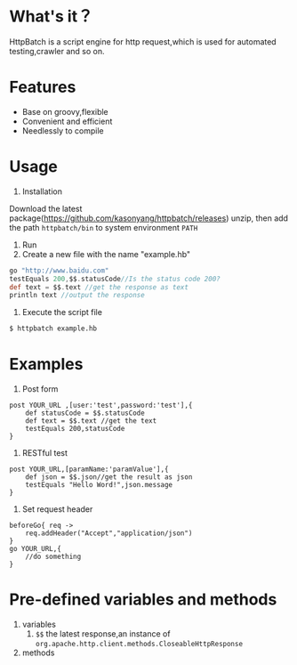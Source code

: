 # What's it？
HttpBatch is a script engine for http request,which is used for automated testing,crawler and so on.

# Features
* Base on groovy,flexible
* Convenient and efficient
* Needlessly to compile

# Usage
1. Installation

  Download the latest package(https://github.com/kasonyang/httpbatch/releases)
  unzip, then add the path `httpbatch/bin` to system environment `PATH`

1. Run
 1. Create a new file with the name "example.hb"
```groovy
go "http://www.baidu.com"
testEquals 200,$$.statusCode//Is the status code 200?
def text = $$.text //get the response as text
println text //output the response
```
 1. Execute the script file
```bash
$ httpbatch example.hb
```

# Examples

1. Post form
```
post YOUR_URL ,[user:'test',password:'test'],{
    def statusCode = $$.statusCode
    def text = $$.text //get the text
    testEquals 200,statusCode
}
```
1. RESTful test
```
post YOUR_URL,[paramName:'paramValue'],{
    def json = $$.json//get the result as json
    testEquals "Hello Word!",json.message
}
```
1. Set request header
```
beforeGo{ req ->
    req.addHeader("Accept","application/json")
}
go YOUR_URL,{
    //do something
}
```

# Pre-defined variables and methods

1. variables
    1. `$$` the latest response,an instance of `org.apache.http.client.methods.CloseableHttpResponse`
1. methods
    
